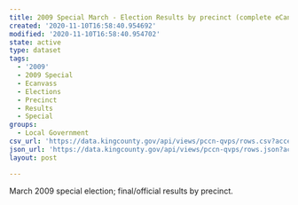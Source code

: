 ```yaml
---
title: 2009 Special March - Election Results by precinct (complete eCanvass dataset)
created: '2020-11-10T16:58:40.954692'
modified: '2020-11-10T16:58:40.954702'
state: active
type: dataset
tags:
  - '2009'
  - 2009 Special
  - Ecanvass
  - Elections
  - Precinct
  - Results
  - Special
groups:
  - Local Government
csv_url: 'https://data.kingcounty.gov/api/views/pccn-qvps/rows.csv?accessType=DOWNLOAD'
json_url: 'https://data.kingcounty.gov/api/views/pccn-qvps/rows.json?accessType=DOWNLOAD'
layout: post

---
```

March 2009 special election; final/official results by precinct.
